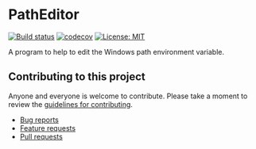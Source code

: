 # PathEditor
[![Build status](https://ci.appveyor.com/api/projects/status/e5osrqk6ig264wuf?svg=true)](https://ci.appveyor.com/project/Orwel/patheditor)
[![codecov](https://codecov.io/gh/Orwel/PathEditor/branch/master/graph/badge.svg)](https://codecov.io/gh/Orwel/PathEditor)
[![License: MIT](https://img.shields.io/badge/License-MIT-yellow.svg)](https://opensource.org/licenses/MIT)

A program to help to edit the Windows path environment variable.

## Contributing to this project

Anyone and everyone is welcome to contribute. Please take a moment to
review the [guidelines for contributing](CONTRIBUTING.md).

* [Bug reports](CONTRIBUTING.md#bugs)
* [Feature requests](CONTRIBUTING.md#features)
* [Pull requests](CONTRIBUTING.md#pull-requests)
